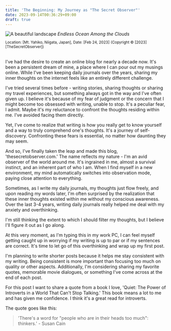 ```yaml
---
title: 'The Beginning: My Journey as "The Secret Observer"'
date: 2023-09-14T00:36:29+09:00
draft: true
---
```

![A beautiful landscape](/images/landscape.jpg)
_Endless Ocean Among the Clouds_ 
<sub><br/>Location: [Mt. Yahiko, Niigata, Japan], Date: [Feb 24, 2023]</sub>
<sub>(Copyright © [2023] [TheSecretObserver])</sub>

<br/>
<span class="first-word">I've</span> had the desire to create an online blog for nearly a decade now. It's been a persistent dream of mine, a place where I can pour out my musings online. While I've been keeping daily journals over the years, sharing my inner thoughts on the internet feels like an entirely different challenge.

I've tried several times before - writing stories, sharing thoughts or sharing my travel experiences, but something always got in the way and I've often given up. I believe it's because of my fear of judgment or the concern that I might become too obsessed with writing, unable to stop. It's a peculiar fear, I admit. Maybe it's my reluctance to confront the thoughts residing within me. I've avoided facing them directly.

Yet, I've come to realize that writing is how you really get to know yourself and a way to truly comprehend one's thoughts. It's a journey of self-discovery. Confronting these fears is essential, no matter how daunting they may seem.

And so, I've finally taken the leap and made this blog, 'thesecretobserver.com.' The name reflects my nature - I'm an avid observer of the world around me. It's ingrained in me, almost a survival instinct, and an inherent part of who I am. When I find myself in a new environment, my mind automatically switches into observation mode, paying close attention to everything.

Sometimes, as I write my daily journals, my thoughts just flow freely, and upon reading my words later, I'm often surprised by the realization that these inner thoughts existed within me without my conscious awareness. Over the last 3-4 years, writing daily journals really helped me deal with my anxiety and overthinking.

I'm still thinking the extent to which I should filter my thoughts, but I believe I'll figure it out as I go along.

At this very moment, as I'm typing this in my work PC, I can feel myself getting caught up in worrying if my writing is up to par or if my sentences are correct. It's time to let go of this overthinking and wrap up my first post.

I'm planning to write shorter posts because it helps me stay consistent with my writing. Being consistent is more important than focusing too much on quality or other aspects. Additionally, I'm considering sharing my favorite quotes, memorable movie dialogues, or something I've come across at the end of each post.

For this post I want to share a quote from a book I love, 'Quiet: The Power of Introverts in a World That Can't Stop Talking.' This book means a lot to me and has given me confidence. I think it's a great read for introverts.

The quote goes like this: 

> 'There's a word for "people who are in their heads too much": thinkers.' - Susan Cain